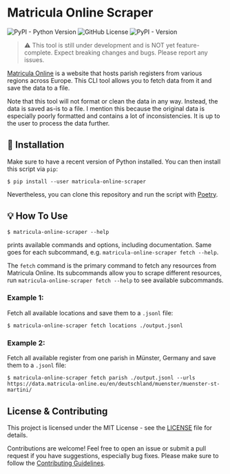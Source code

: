 # Matricula Online Scraper

![PyPI - Python Version](https://img.shields.io/pypi/pyversions/matricula-online-scraper?logo=python)
![GitHub License](https://img.shields.io/github/license/lsg551/matricula-online-scraper?logo=pypi)
![PyPI - Version](https://img.shields.io/pypi/v/matricula-online-scraper?logo=pypi)

> :warning: This tool is still under development and is NOT yet feature-complete. Expect breaking changes and bugs. Please report any issues.

[Matricula Online](https://data.matricula-online.eu/) is a website that hosts parish registers from various regions across Europe. This CLI tool allows you to fetch data from it and save the data to a file.

Note that this tool will not format or clean the data in any way. Instead, the data is saved as-is to a file. I mention this because the original data is especially poorly formatted and contains a lot of inconsistencies. It is up to the user to process the data further.

## 🔧 Installation

Make sure to have a recent version of Python installed. You can then install this script via `pip`:

```console
$ pip install --user matricula-online-scraper
```

Nevertheless, you can clone this repository and run the script with [Poetry](https://python-poetry.org).

## 💡 How To Use

```console
$ matricula-online-scraper --help
```

prints available commands and options, including documentation. Same goes for each subcommand, e.g. `matricula-online-scraper fetch --help`.

The `fetch` command is the primary command to fetch any resources from Matricula Online. Its subcommands allow you to scrape different resources, run `matricula-online-scraper fetch --help` to see available subcommands.

### Example 1:

Fetch all available locations and save them to a `.jsonl` file:

```console
$ matricula-online-scraper fetch locations ./output.jsonl
```

### Example 2:

Fetch all available register from one parish in Münster, Germany and save them to a `.jsonl` file:

```console
$ matricula-online-scraper fetch parish ./output.jsonl --urls https://data.matricula-online.eu/en/deutschland/muenster/muenster-st-martini/
```

## License & Contributing

This project is licensed under the MIT License - see the [LICENSE](LICENSE) file for details.

Contributions are welcome! Feel free to open an issue or submit a pull request if you have suggestions, especially bug fixes. Please make sure to follow the [Contributing Guidelines](CONTRIBUTING.md).
